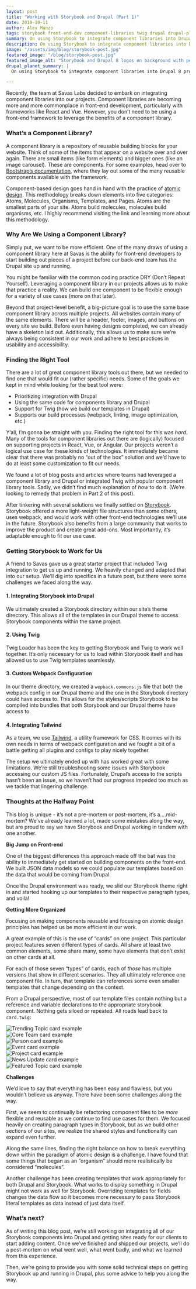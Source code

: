 ```yaml
---
layout: post
title: "Working with Storybook and Drupal (Part 1)"
date: 2019-10-11
author: Alex Manzo
tags: storybook front-end-dev component-libraries twig drupal drupal-planet
summary: On using Storybook to integrate component libraries into Drupal 8 projects.
description: On using Storybook to integrate component libraries into Drupal 8 projects.
image: "/assets/img/blog/storybook-post.jpg"
featured_image: "/blog/storybook-post.jpg"
featured_image_alt: "Storybook and Drupal 8 logos on background with people working on laptops."
drupal_planet_summary: |
  On using Storybook to integrate component libraries into Drupal 8 projects, part 1.

---
```


Recently, the team at Savas Labs decided to embark on integrating component libraries into our projects. Component libraries are becoming more and more commonplace in front-end development, particularly with frameworks like React and Vue. However, you don’t need to be using a front-end framework to leverage the benefits of a component library.

### What’s a Component Library?

A component library is a repository of reusable building blocks for your website. Think of some of the items that appear on a website over and over again. There are small items (like form elements) and bigger ones (like an image carousel). These are components. For some examples, head over to [Bootstrap’s documentation](https://getbootstrap.com/docs/3.4/components/), where they lay out some of the many reusable components available with the framework.

Component-based design goes hand in hand with the practice of [atomic design](http://bradfrost.com/blog/post/atomic-web-design/). This methodology breaks down elements into five categories: Atoms, Molecules, Organisms, Templates, and Pages. Atoms are the smallest parts of your site. Atoms build molecules, molecules build organisms, etc. I highly recommend visiting the link and learning more about this methodology.

### Why Are We Using a Component Library?

Simply put, we want to be more efficient. One of the many draws of using a component library here at Savas is the ability for front-end developers to start building out pieces of a project before our back-end team has the Drupal site up and running.

You might be familiar with the common coding practice DRY (Don’t Repeat Yourself). Leveraging a component library in our projects allows us to make that practice a reality. We can build one component to be flexible enough for a variety of use cases (more on that later).

Beyond that project-level benefit, a big-picture goal is to use the same base component library across multiple projects. All websites contain many of the same elements. There will be a header, footer, images, and buttons on every site we build. Before even having designs completed, we can already have a skeleton laid out. Additionally, this allows us to make sure we’re always being consistent in our work and adhere to best practices in usability and accessibility.

### Finding the Right Tool

There are a lot of great component library tools out there, but we needed to find one that would fit our (rather specific) needs. Some of the goals we kept in mind while looking for the best tool were:

- Prioritizing integration with Drupal
- Using the same code for components library and Drupal
- Support for Twig (how we build our templates in Drupal)
- Supports our build processes (webpack, linting, image optimization, etc.)

Y’all, I’m gonna be straight with you. Finding the right tool for this was _hard_. Many of the tools for component libraries out there are (logically) focused on supporting projects in React, Vue, or Angular. Our projects weren’t a logical use case for these kinds of technologies. It immediately became clear that there was probably no “out of the box” solution and we’d have to do at least some customization to fit our needs.

We found a lot of blog posts and articles where teams had leveraged a component library and Drupal or integrated Twig with popular component library tools. Sadly, we didn’t find much explanation of _how_ to do it. (We’re looking to remedy that problem in Part 2 of this post).

After tinkering with several solutions we finally settled on [Storybook](https://storybook.js.org/). Storybook offered a more light-weight file structures than some others, uses webpack, and would work with other front-end technologies we’ll use in the future. Storybook also benefits from a large community that works to improve the product and create great add-ons. Most importantly, it’s adaptable enough to fit our use case.

### Getting Storybook to Work for Us

A friend to Savas gave us a great starter project that included Twig integration to get us up and running. We heavily changed and adapted that into our setup. We’ll dig into specifics in a future post, but there were some challenges we faced along the way.

#### 1. Integrating Storybook into Drupal
We ultimately created a Storybook directory within our site’s theme directory. This allows all of the templates in our Drupal theme to access Storybook components within the same project.

#### 2. Using Twig
Twig Loader has been the key to getting Storybook and Twig to work well together. It’s only necessary for us to load within Storybook itself and has allowed us to use Twig templates seamlessly.

#### 3. Custom Webpack Configuration
In our theme directory, we created a `wepback.commons.js` file that both the webpack config in our Drupal theme and the one in the Storybook directory could have access to. This allows for the styles/scripts Storybook to be compiled into bundles that both Storybook and our Drupal theme have access to.

#### 4. Integrating Tailwind
As a team, we use [Tailwind](https://tailwindcss.com/), a utility framework for CSS. It comes with its own needs in terms of webpack configuration and we fought a bit of a battle getting all plugins and configs to play nicely together.


The setup we ultimately ended up with has worked great with some limitations. We’re still troubleshooting some issues with Storybook accessing our custom JS files. Fortunately, Drupal’s access to the scripts hasn’t been an issue, so we haven’t had our progress impeded too much as we tackle that lingering challenge.

### Thoughts at the Halfway Point

This blog is unique - it’s not a pre-mortem or post-mortem, it’s a….mid-mortem? We’ve already learned a lot, made some mistakes along the way, but are proud to say we have Storybook and Drupal working in tandem with one another.

**Big Jump on Front-end**

One of the biggest differences this approach made off the bat was the ability to immediately get started on building components on the front-end. We built JSON data models so we could populate our templates based on the data that would be coming from Drupal.

Once the Drupal environment was ready, we slid our Storybook theme right in and started hooking up our templates to their respective paragraph types, and voilà!

**Getting More Organized**

Focusing on making components reusable and focusing on atomic design principles has helped us be more efficient in our work.

A great example of this is the use of “cards” on one project. This particular project features seven different types of cards. All share at least two common elements, some share many, some have elements that don’t exist on other cards at all.

For each of those seven “types” of cards, each of _those_ has multiple versions that show in different scenarios. They all ultimately reference one component file. In turn, that template can references some even smaller templates that change depending on the context.

From a Drupal perspective, most of our template files contain nothing but a reference and variable declarations to the appropriate storybook component. Nothing gets siloed or repeated. All roads lead back to `card.twig`:

<div class="blog-image-large">
<img alt="Trending Topic card example" src="/assets/img/blog/storybook-card-1.png">
</div>
<div class="blog-image-large">
<img alt="Core Team card example" src="/assets/img/blog/storybook-card-2.png">
</div>
<div class="blog-image-large">
<img alt="Person card example" src="/assets/img/blog/storybook-card-3.png">
</div>
<div class="blog-image-large">
<img alt="Event card example" src="/assets/img/blog/storybook-card-4.png">
</div>
<div class="blog-image-full-width">
<img alt="Project card example" src="/assets/img/blog/storybook-card-5.png">
</div>
<div class="blog-image-full-width">
<img alt="News Update card example " src="/assets/img/blog/storybook-card-6.png">
</div>
<div class="blog-image-full-width">
<img alt="Featured Topic card example" src="/assets/img/blog/storybook-card-7.png">
</div>

**Challenges**

We’d love to say that everything has been easy and flawless, but you wouldn’t believe us anyway. There have been some challenges along the way.

First, we seem to continually be refactoring component files to be _more_ flexible and reusable as we continue to find use cases for them. We focused heavily on creating paragraph types in Storybook, but as we build other sections of our sites, we realize the shared styles and functionality can expand even further.

Along the same lines, finding the right balance on how to break everything down within the paradigm of atomic design is a challenge. I have found that some things that began as an “organism” should more realistically be considered “molecules”.

Another challenge has been creating templates that work appropriately for both Drupal and Storybook. What works to display something in Drupal might not work as well for Storybook. Overriding templates for fields changes the data flow so it becomes more necessary to pass Storybook literal templates as data instead of just data itself.

### What’s next?

As of writing this blog post, we’re still working on integrating all of our Storybook components into Drupal and getting sites ready for our clients to start adding content. Once we’ve finished and shipped our projects, we’ll do a post-mortem on what went well, what went badly, and what we learned from this experience.

Then, we’re going to provide you with some solid technical steps on getting Storybook up and running in Drupal, plus some advice to help you along the way.
